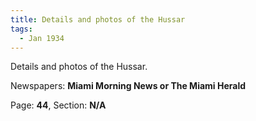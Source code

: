 ```yaml
---  
title: Details and photos of the Hussar  
tags:  
  - Jan 1934  
---  
```

  
Details and photos of the Hussar.  
  
Newspapers: **Miami Morning News or The Miami Herald**  
  
Page: **44**, Section: **N/A** 
